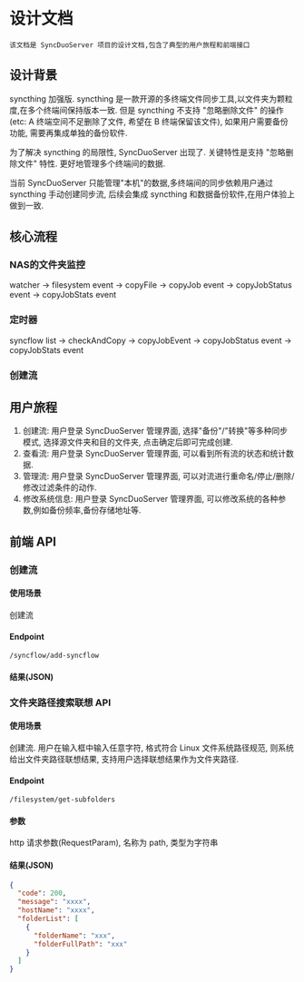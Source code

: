 # 设计文档

`该文档是 SyncDuoServer 项目的设计文档,包含了典型的用户旅程和前端接口`

## 设计背景
syncthing 加强版. syncthing 是一款开源的多终端文件同步工具,以文件夹为颗粒度,在多个终端间保持版本一致. 但是 syncthing 不支持 "忽略删除文件"
的操作(etc: A 终端空间不足删除了文件, 希望在 B 终端保留该文件), 如果用户需要备份功能, 
需要再集成单独的备份软件.

为了解决 syncthing 的局限性, SyncDuoServer 出现了. 关键特性是支持 "忽略删除文件" 特性.
更好地管理多个终端间的数据.

当前 SyncDuoServer 只能管理"本机"的数据,多终端间的同步依赖用户通过 syncthing 手动创建同步流, 后续会集成 syncthing 
和数据备份软件,在用户体验上做到一致.

## 核心流程
### NAS的文件夹监控
watcher -> filesystem event -> copyFile -> copyJob event -> copyJobStatus event -> copyJobStats event
### 定时器
syncflow list -> checkAndCopy -> copyJobEvent -> copyJobStatus event -> copyJobStats event
### 创建流

## 用户旅程
1. 创建流: 用户登录 SyncDuoServer 管理界面, 选择"备份"/"转换"等多种同步模式, 选择源文件夹和目的文件夹, 点击确定后即可完成创建.
2. 查看流: 用户登录 SyncDuoServer 管理界面, 可以看到所有流的状态和统计数据.
3. 管理流: 用户登录 SyncDuoServer 管理界面, 可以对流进行重命名/停止/删除/修改过滤条件的动作.
4. 修改系统信息: 用户登录 SyncDuoServer 管理界面, 可以修改系统的各种参数,例如备份频率,备份存储地址等.

## 前端 API
### 创建流
#### 使用场景
创建流
#### Endpoint
 `/syncflow/add-syncflow`
#### 结果(JSON)

### 文件夹路径搜索联想 API
#### 使用场景
创建流. 用户在输入框中输入任意字符, 格式符合 Linux 文件系统路径规范, 则系统给出文件夹路径联想结果, 支持用户选择联想结果作为文件夹路径.
#### Endpoint
`/filesystem/get-subfolders`
#### 参数
http 请求参数(RequestParam), 名称为 path, 类型为字符串
#### 结果(JSON)
```json
{
  "code": 200,
  "message": "xxxx",
  "hostName": "xxxx",
  "folderList": [
    {
      "folderName": "xxx",
      "folderFullPath": "xxx"
    }
  ]
}
```